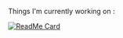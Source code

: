 Things I'm currently working on :

[![ReadMe Card](https://github-readme-stats.vercel.app/api/pin/?username=NahIIo&repo=netwhat&theme=radical)](https://github.com/NahIIo/netwhat)
